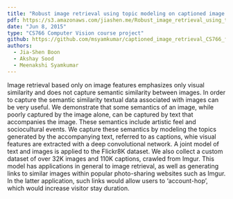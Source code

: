 ```yaml
---
title: "Robust image retrieval using topic modeling on captioned image data"
pdf: https://s3.amazonaws.com/jiashen.me/Robust_image_retrieval_using_topic_modeling_on_captioned_image_data.pdf
date: "Jun 8, 2015"
type: "CS766 Computer Vision course project"
github: https://github.com/msyamkumar/captioned_image_retrieval_CS766_final
authors:
  - Jia-Shen Boon
  - Akshay Sood
  - Meenakshi Syamkumar
---
```

Image retrieval based only on image features emphasizes only visual similarity and does not capture semantic similarity between images. In order to capture the semantic similarity textual data associated with images can be very useful. We demonstrate that some semantics of an image, while poorly captured by the image alone, can be captured by text that accompanies the image. These semantics include artistic feel and sociocultural events. We capture these semantics by modeling the topics generated by the accompanying text, referred to as captions, whie visual features are extracted with a deep convolutional network. A joint model of text and images is applied to the Flickr8K dataset. We also collect a custom dataset of over 32K images and 110K captions, crawled from Imgur. This model has applications in general to image retrieval, as well as generating links to similar images within popular photo-sharing websites such as Imgur. In the latter application, such links would allow users to ‘account-hop’, which would increase visitor stay duration.
